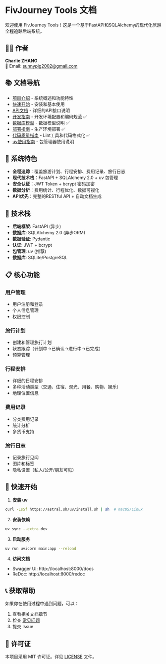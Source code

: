 # FivJourney Tools 文档

欢迎使用 FivJourney Tools！这是一个基于FastAPI和SQLAlchemy的现代化旅游全程追踪后端系统。

## 👨‍💻 作者

**Charlie ZHANG**  
📧 Email: sunnypig2002@gmail.com

## 📚 文档导航

- [项目介绍](./README.md) - 系统概述和功能特性
- [快速开始](./quick-start.md) - 安装和基本使用
- [API文档](./api.md) - 详细的API接口说明
- [开发指南](./development.md) - 开发环境配置和编码规范 ✅
- [数据库模型](./models.md) - 数据模型说明 ✅
- [部署指南](./deployment.md) - 生产环境部署 ✅
- [代码质量指南](./lint-guide.md) - Lint工具和代码格式化 ✅
- [uv使用指南](./uv-guide.md) - 包管理器使用说明

## 🚀 系统特色

- **全程追踪**：覆盖旅游计划、行程安排、费用记录、旅行日志
- **现代技术栈**：FastAPI + SQLAlchemy 2.0 + uv 包管理
- **安全认证**：JWT Token + bcrypt 密码加密
- **数据分析**：费用统计、行程优化、数据可视化
- **API优先**：完整的RESTful API + 自动文档生成

## 🔧 技术栈

- **后端框架**: FastAPI (异步)
- **数据库**: SQLAlchemy 2.0 (异步ORM)
- **数据验证**: Pydantic
- **认证**: JWT + bcrypt
- **包管理**: uv (推荐)
- **数据库**: SQLite/PostgreSQL

## 📋 核心功能

### 用户管理
- 用户注册和登录
- 个人信息管理
- 权限控制

### 旅行计划
- 创建和管理旅行计划
- 状态跟踪（计划中→已确认→进行中→已完成）
- 预算管理

### 行程安排
- 详细的日程安排
- 多种活动类型（交通、住宿、观光、用餐、购物、娱乐）
- 地理位置信息

### 费用记录
- 分类费用记录
- 统计分析
- 多货币支持

### 旅行日志
- 记录旅行见闻
- 图片和标签
- 隐私设置（私人/公开/朋友可见）

## 🎯 快速开始

1. **安装 uv**
```bash
curl -LsSf https://astral.sh/uv/install.sh | sh  # macOS/Linux
```

2. **安装依赖**
```bash
uv sync --extra dev
```

3. **启动服务**
```bash
uv run uvicorn main:app --reload
```

4. **访问文档**
- Swagger UI: http://localhost:8000/docs
- ReDoc: http://localhost:8000/redoc

## 📞 获取帮助

如果你在使用过程中遇到问题，可以：

1. 查看相关文档章节
2. 检查 [常见问题](./faq.md)
3. 提交 Issue

## 📄 许可证

本项目采用 MIT 许可证。详见 [LICENSE](../LICENSE) 文件。 